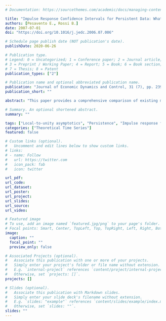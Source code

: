 ```yaml
---
# Documentation: https://sourcethemes.com/academic/docs/managing-content/

title: "Impulse Response Confidence Intervals for Persistent Data: What Have We Learned?"
authors: [Pesavento E., Rossi B.]
date: 2007-07-01
doi: "https://doi.org/10.1016/j.jedc.2006.07.006"

# Schedule page publish date (NOT publication's date).
publishDate: 2020-06-26

# Publication type.
# Legend: 0 = Uncategorized; 1 = Conference paper; 2 = Journal article;
# 3 = Preprint / Working Paper; 4 = Report; 5 = Book; 6 = Book section;
# 7 = Thesis; 8 = Patent
publication_types: ["2"]

# Publication name and optional abbreviated publication name.
publication: "Journal of Economic Dynamics and Control, 31 (7), pp. 2398-2412"
publication_short: ""

abstract: "This paper provides a comprehensive comparison of existing methods for constructing confidence bands for univariate impulse response functions in the presence of high persistence. Monte Carlo results show that the methods proposed in Kilian [1999. Finite-sample properties of percentile and percentile-t bootstrap confidence intervals for impulse responses. Review of Economics and Statistics 81(4), 652–660], Wright [2000. Confidence intervals for univariate impulse responses with a near unit root. Journal of Business and Economic Statistics 18(3), 368–373], Gospodinov [2004. Asymptotic confidence intervals for impulse responses of near-integrated processes. Econometrics Journal 7(2), 505–527] and Pesavento and Rossi [2005. Small sample confidence intervals for multivariate IRFs at long horizons. Journal of Applied Econometrics, forthcoming] have favorable coverage properties, although they differ in terms of robustness at various horizons, median unbiasedness, and reliability in the possible presence of a unit or mildly explosive root. On the other hand, methods like Runkle's [1987. Vector autoregression and reality. Journal of Business and Economic Statistics 5, 437–442] bootstrap, Andrews and Chen [1994. Approximately median-unbiased estimation of autoregressive models. Journal of Business and Economic Statistics 12(2), 187–204] and regressions in levels or first differences (even when based on pre-tests) may not have accurate coverage properties. The paper makes recommendations as to the appropriateness of each method in empirical work."

# Summary. An optional shortened abstract.
summary: ""

tags: ["Local-to-unity asymptotics", "Persistence", "Impulse response functions"]
categories: ["Theoretical Time Series"]
featured: false

# Custom links (optional).
#   Uncomment and edit lines below to show custom links.
# links:
# - name: Follow
#   url: https://twitter.com
#   icon_pack: fab
#   icon: twitter

url_pdf: 
url_code:
url_dataset:
url_poster:
url_project:
url_slides:
url_source:
url_video:

# Featured image
# To use, add an image named `featured.jpg/png` to your page's folder. 
# Focal points: Smart, Center, TopLeft, Top, TopRight, Left, Right, BottomLeft, Bottom, BottomRight.
image:
  caption: ""
  focal_point: ""
  preview_only: false

# Associated Projects (optional).
#   Associate this publication with one or more of your projects.
#   Simply enter your project's folder or file name without extension.
#   E.g. `internal-project` references `content/project/internal-project/index.md`.
#   Otherwise, set `projects: []`.
projects: []

# Slides (optional).
#   Associate this publication with Markdown slides.
#   Simply enter your slide deck's filename without extension.
#   E.g. `slides: "example"` references `content/slides/example/index.md`.
#   Otherwise, set `slides: ""`.
slides: ""
---
```

